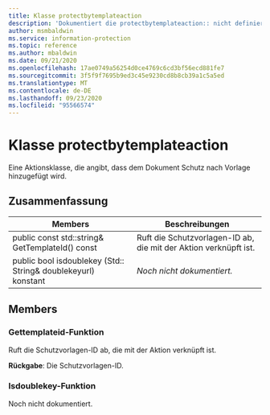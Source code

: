 ```yaml
---
title: Klasse protectbytemplateaction
description: 'Dokumentiert die protectbytemplateaction:: nicht definierte Klasse des Microsoft Information Protection (MIP) SDK.'
author: msmbaldwin
ms.service: information-protection
ms.topic: reference
ms.author: mbaldwin
ms.date: 09/21/2020
ms.openlocfilehash: 17ae0749a56254d0ce4769c6cd3bf56ecd881fe7
ms.sourcegitcommit: 3f5f9f7695b9ed3c45e9230cd8b8cb39a1c5a5ed
ms.translationtype: MT
ms.contentlocale: de-DE
ms.lasthandoff: 09/23/2020
ms.locfileid: "95566574"
---
```

# <a name="class-protectbytemplateaction"></a>Klasse protectbytemplateaction 
Eine Aktionsklasse, die angibt, dass dem Dokument Schutz nach Vorlage hinzugefügt wird.
  
## <a name="summary"></a>Zusammenfassung
 Members                        | Beschreibungen                                
--------------------------------|---------------------------------------------
public const std::string& GetTemplateId() const  |  Ruft die Schutzvorlagen-ID ab, die mit der Aktion verknüpft ist.
public bool isdoublekey (Std:: String& doublekeyurl) konstant  | _Noch nicht dokumentiert._
  
## <a name="members"></a>Members
  
### <a name="gettemplateid-function"></a>Gettemplateid-Funktion
Ruft die Schutzvorlagen-ID ab, die mit der Aktion verknüpft ist.

  
**Rückgabe**: Die Schutzvorlagen-ID.
  
### <a name="isdoublekey-function"></a>Isdoublekey-Funktion
Noch nicht dokumentiert.
